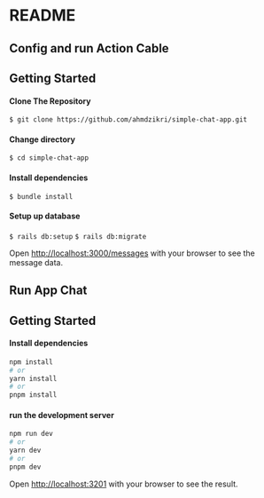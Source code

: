 # README

Config and run Action Cable 
------
## Getting Started

#### Clone The Repository
`$ git clone https://github.com/ahmdzikri/simple-chat-app.git`


#### Change directory
`$ cd simple-chat-app`

#### Install dependencies
`$ bundle install`

#### Setup up database
`$ rails db:setup`
`$ rails db:migrate`

Open [http://localhost:3000/messages](http://localhost:3000/messages) with your browser to see the message data.

Run App Chat
------
## Getting Started

#### Install dependencies
```bash
npm install
# or
yarn install
# or
pnpm install
```
#### run the development server
```bash
npm run dev
# or
yarn dev
# or
pnpm dev
```

Open [http://localhost:3201](http://localhost:3201) with your browser to see the result.